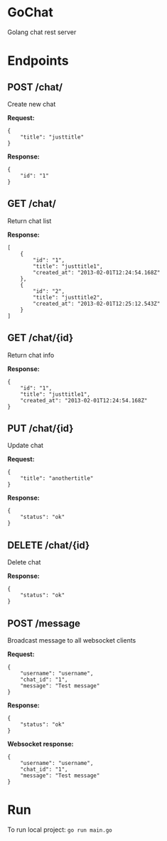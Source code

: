 # GoChat
Golang chat rest server
# Endpoints
## POST /chat/
Create new chat

**Request:**
```
{
    "title": "justtitle"
}
```
**Response:**
```
{
    "id": "1"
}
```
## GET /chat/
Return chat list

**Response:**
```
[
    {
        "id": "1",
        "title": "justtitle1",
        "created_at": "2013-02-01T12:24:54.168Z"
    },
    {
        "id": "2",
        "title": "justtitle2",
        "created_at": "2013-02-01T12:25:12.543Z"
    }
]
```
## GET /chat/{id}
Return chat info

**Response:**
```
{
    "id": "1",
    "title": "justtitle1",
    "created_at": "2013-02-01T12:24:54.168Z"
}
```
## PUT /chat/{id}
Update chat

**Request:**
```
{
    "title": "anothertitle"
}
```
**Response:**
```
{
    "status": "ok"
}
```
## DELETE /chat/{id}
Delete chat

**Response:**
```
{
    "status": "ok"
}
```
## POST /message
Broadcast message to all websocket clients

**Request:**
```
{
    "username": "username",
    "chat_id": "1",
    "message": "Test message"
}
```
**Response:**
```
{
    "status": "ok"
}
```
**Websocket response:**
```
{
    "username": "username",
    "chat_id": "1",
    "message": "Test message"
}
```
# Run
To run local project:
`go run main.go`
